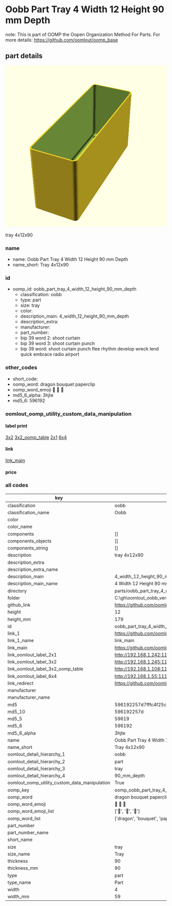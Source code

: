 # Oobb Part Tray 4 Width 12 Height 90 mm Depth  

note: This is part of OOMP the Oopen Organization Method For Parts. For more details: https://github.com/oomlout/oomp_base

##  part details
  

[![](3dpr.png)](3dpr.png)

tray 4x12x90



### name
* name: Oobb Part Tray 4 Width 12 Height 90 mm Depth
* name_short: Tray 4x12x90 
### id
* oomp_id: oobb_part_tray_4_width_12_height_90_mm_depth
  * classification: oobb
  * type: part
  * size: tray
  * color: 
  * description_main: 4_width_12_height_90_mm_depth
  * description_extra: 
  * manufacturer: 
  * part_number: 
  * bip 39 word 2: shoot curtain
  * bip 39 word 3: shoot curtain punch
  * bip 39 word: shoot curtain punch flee rhythm develop wreck lend quick embrace radio airport

### other_codes
* short_code: 
* oomp_word: dragon bouquet paperclip
* oomp_word_emoji :dragon: :bouquet: :paperclip:
* md5_6_alpha: 3hjte
* md5_6: 596192






### oomlout_oomp_utility_custom_data_manipulation
#### label print
[3x2](http://192.168.1.245:1112/?label=oomp%203hjte)
[3x2_oomp_table](http://192.168.1.108:1112/?label=oomp%203hjte)
[2x1](http://192.168.1.242:1112/?label=oomp%203hjte)
[6x4](http://192.168.1.55:1112/?label=oomp%203hjte)    

#### link

[link_main](https://github.com/oomlout/oomlout_oobb_version_4_generated_parts/tree/main/navigation_oomp/oobb/part/tray/4_width_12_height_90_mm_depth/part)                              

#### price







### all codes 
| key | value |  
| --- | --- |  
| classification | oobb |  
| classification_name | Oobb |  
| color |  |  
| color_name |  |  
| components | [] |  
| components_objects | [] |  
| components_string | [] |  
| description | tray 4x12x90 |  
| description_extra |  |  
| description_extra_name |  |  
| description_main | 4_width_12_height_90_mm_depth |  
| description_main_name | 4 Width 12 Height 90 mm Depth |  
| directory | parts/oobb_part_tray_4_width_12_height_90_mm_depth |  
| folder | C:\gh\oomlout_oobb_version_4_generated_parts\parts\oobb_part_tray_4_width_12_height_90_mm_depth |  
| github_link | https://github.com/oomlout/oomlout_oomp_part_src/tree/main/parts/oobb_part_tray_4_width_12_height_90_mm_depth |  
| height | 12 |  
| height_mm | 179 |  
| id | oobb_part_tray_4_width_12_height_90_mm_depth |  
| link_1 | https://github.com/oomlout/oomlout_oobb_version_4_generated_parts/tree/main/navigation_oomp/oobb/part/tray/4_width_12_height_90_mm_depth/part |  
| link_1_name | link_main |  
| link_main | https://github.com/oomlout/oomlout_oobb_version_4_generated_parts/tree/main/navigation_oomp/oobb/part/tray/4_width_12_height_90_mm_depth/part |  
| link_oomlout_label_2x1 | http://192.168.1.242:1112/?label=oomp%203hjte |  
| link_oomlout_label_3x2 | http://192.168.1.245:1112/?label=oomp%203hjte |  
| link_oomlout_label_3x2_oomp_table | http://192.168.1.108:1112/?label=oomp%203hjte |  
| link_oomlout_label_6x4 | http://192.168.1.55:1112/?label=oomp%203hjte |  
| link_redirect | https://github.com/oomlout/oomlout_oobb_version_4_generated_parts/tree/main/parts/oobb_tray_04_12_90 |  
| manufacturer |  |  
| manufacturer_name |  |  
| md5 | 596192257d7fffc4f25c658d5b8d8e34 |  
| md5_10 | 596192257d |  
| md5_5 | 59619 |  
| md5_6 | 596192 |  
| md5_6_alpha | 3hjte |  
| name | Oobb Part Tray 4 Width 12 Height 90 mm Depth |  
| name_short | Tray 4x12x90  |  
| oomlout_detail_hierarchy_1 | oobb |  
| oomlout_detail_hierarchy_2 | part |  
| oomlout_detail_hierarchy_3 | tray |  
| oomlout_detail_hierarchy_4 | 90_mm_depth |  
| oomlout_oomp_utility_custom_data_manipulation | True |  
| oomp_key | oomp_oobb_part_tray_4_width_12_height_90_mm_depth |  
| oomp_word | dragon bouquet paperclip |  
| oomp_word_emoji | :dragon: :bouquet: :paperclip: |  
| oomp_word_emoji_list | [':dragon:', ':bouquet:', ':paperclip:'] |  
| oomp_word_list | ['dragon', 'bouquet', 'paperclip'] |  
| part_number |  |  
| part_number_name |  |  
| short_name |  |  
| size | tray |  
| size_name | Tray |  
| thickness | 90 |  
| thickness_mm | 90 |  
| type | part |  
| type_name | Part |  
| width | 4 |  
| width_mm | 59 |  
